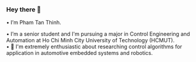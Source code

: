 ### Hey there 👋

<!--
**ptt2908/ptt2908** is a ✨ _special_ ✨ repository because its `README.md` (this file) appears on your GitHub profile.

Here are some ideas to get you started:

- 🔭 I’m currently working on ...
- 🌱 I’m currently learning ...
- 👯 I’m looking to collaborate on ...
- 🤔 I’m looking for help with ...
- 💬 Ask me about ...
- 📫 How to reach me: ...
- 😄 Pronouns: ...
- ⚡ Fun fact: ...
-->• I’m Pham Tan Thinh. 
• I’m a senior student and I'm pursuing a major in Control Engineering and Automation at Ho Chi Minh City University of Technology (HCMUT).  
• 🔭 I'm extremely enthusiastic about researching control algorithms for application in automotive embedded systems and robotics.



